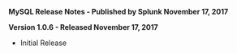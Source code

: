 **MySQL Release Notes - Published by Splunk November 17, 2017**


**Version 1.0.6 - Released November 17, 2017**

* Initial Release

